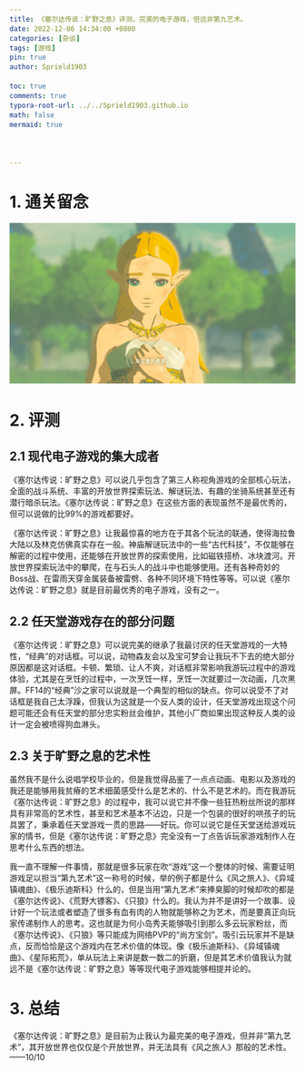 ```yaml
---
title: 《塞尔达传说：旷野之息》评测，完美的电子游戏，但远非第九艺术。
date: 2022-12-06 14:34:00 +0800
categories: [杂谈]
tags: [游戏]
pin: true
author: Sprield1903

toc: true
comments: true
typora-root-url: ../../Sprield1903.github.io
math: false
mermaid: true



---
```


# 1. 通关留念

![塞尔达传说：旷野之息](/assets/blog_res/2022-12-06-breath-of-the-wild.assets/%E5%A1%9E%E5%B0%94%E8%BE%BE%E4%BC%A0%E8%AF%B4%EF%BC%9A%E6%97%B7%E9%87%8E%E4%B9%8B%E6%81%AF.jpg)

# 2. 评测

## 2.1 现代电子游戏的集大成者

《塞尔达传说：旷野之息》可以说几乎包含了第三人称视角游戏的全部核心玩法，全面的战斗系统、丰富的开放世界探索玩法、解谜玩法、有趣的坐骑系统甚至还有潜行暗杀玩法。《塞尔达传说：旷野之息》在这些方面的表现虽然不是最优秀的，但可以说做的比99%的游戏都要好。

《塞尔达传说：旷野之息》让我最惊喜的地方在于其各个玩法的联通，使得海拉鲁大陆以及林克仿佛真实存在一般。神庙解谜玩法中的一些“古代科技”，不仅能够在解密的过程中使用，还能够在开放世界的探索使用，比如磁铁搭桥、冰块渡河。开放世界探索玩法中的攀爬，在与石头人的战斗中也能够使用。还有各种奇妙的Boss战、在雷雨天穿金属装备被雷劈、各种不同环境下特性等等。可以说《塞尔达传说：旷野之息》就是目前最优秀的电子游戏，没有之一。

## 2.2 任天堂游戏存在的部分问题

《塞尔达传说：旷野之息》可以说完美的继承了我最讨厌的任天堂游戏的一大特性，“经典”的对话框。可以说，动物森友会以及宝可梦会让我玩不下去的绝大部分原因都是这对话框。卡顿、繁琐、让人不爽，对话框非常影响我游玩过程中的游戏体验，尤其是在烹饪的过程中，一次烹饪一样，烹饪一次就要过一次动画，几次黑屏。FF14的“经典”沙之家可以说就是一个典型的相似的缺点。你可以说受不了对话框是我自己太浮躁，但我认为这就是一个反人类的设计，任天堂游戏出现这个问题可能还会有任天堂的部分忠实粉丝会维护，其他小厂商如果出现这种反人类的设计一定会被喷得狗血淋头。

## 2.3 关于旷野之息的艺术性

虽然我不是什么说唱学校毕业的，但是我觉得品鉴了一点点动画、电影以及游戏的我还是能够用我贫瘠的艺术细菌感受什么是艺术的、什么不是艺术的。而在我游玩《塞尔达传说：旷野之息》的过程中，我可以说它并不像一些狂热粉丝所说的那样具有非常高的艺术性，甚至和艺术基本不沾边，只是一个包装的很好的哄孩子的玩具罢了，秉承着任天堂游戏一贯的思路——好玩。你可以说它是任天堂送给游戏玩家的情书，但是《塞尔达传说：旷野之息》完全没有一丁点告诉玩家游戏制作人在思考什么东西的想法。

我一直不理解一件事情，那就是很多玩家在吹“游戏”这一个整体的时候、需要证明游戏足以担当“第九艺术”这一称号的时候，举的例子都是什么《风之旅人》、《异域镇魂曲》、《极乐迪斯科》什么的，但是当用“第九艺术”来捧臭脚的时候却吹的都是《塞尔达传说》、《荒野大镖客》、《只狼》什么的。我认为并不是讲好一个故事、设计好一个玩法或者塑造了很多有血有肉的人物就能够称之为艺术，而是要真正向玩家传递制作人的思考。这也就是为何小岛秀夫能够吸引到那么多云玩家粉丝，而《塞尔达传说》、《只狼》等只能成为网络PVP的“尚方宝剑”。吸引云玩家并不是缺点，反而恰恰是这个游戏内在艺术价值的体现。像《极乐迪斯科》、《异域镇魂曲》、《星际拓荒》，单从玩法上来讲是数一数二的折磨，但是其艺术价值我认为就远不是《塞尔达传说：旷野之息》等等现代电子游戏能够相提并论的。

# 3. 总结

《塞尔达传说：旷野之息》是目前为止我认为最完美的电子游戏，但并非“第九艺术”，其开放世界也仅仅是个开放世界，并无法具有《风之旅人》那般的艺术性。——10/10
